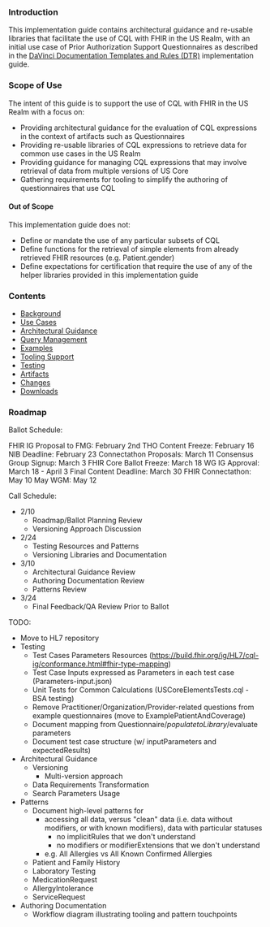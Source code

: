 ### Introduction

This implementation guide contains architectural guidance and re-usable libraries that facilitate the use of CQL with FHIR in the US Realm, with an initial use case of Prior Authorization Support Questionnaires as described in the [DaVinci Documentation Templates and Rules (DTR)](https://hl7.org/fhir/us/davinci-dtr/) implementation guide.

### Scope of Use

The intent of this guide is to support the use of CQL with FHIR in the US Realm with a focus on:

* Providing architectural guidance for the evaluation of CQL expressions in the context of artifacts such as Questionnaires
* Providing re-usable libraries of CQL expressions to retrieve data for common use cases in the US Realm
* Providing guidance for managing CQL expressions that may involve retrieval of data from multiple versions of US Core
* Gathering requirements for tooling to simplify the authoring of questionnaires that use CQL

#### Out of Scope

This implementation guide does not:

* Define or mandate the use of any particular subsets of CQL
* Define functions for the retrieval of simple elements from already retrieved FHIR resources (e.g. Patient.gender)
* Define expectations for certification that require the use of any of the helper libraries provided in this implementation guide

### Contents

* [Background](background.html)
* [Use Cases](use-cases.html)
* [Architectural Guidance](architectural-guidance.html)
* [Query Management](query-management.html)
* [Examples](examples.html)
* [Tooling Support](tooling-support.html)
* [Testing](testing.html)
* [Artifacts](artifacts.html)
* [Changes](changes.html)
* [Downloads](downloads.html)

### Roadmap

Ballot Schedule:

FHIR IG Proposal to FMG: February 2nd
THO Content Freeze: February 16
NIB Deadline: February 23
Connectathon Proposals: March 11
Consensus Group Signup: March 3
FHIR Core Ballot Freeze: March 18
WG IG Approval: March 18 - April 3
Final Content Deadline: March 30
FHIR Connectathon: May 10
May WGM: May 12

Call Schedule:

* 2/10
  * Roadmap/Ballot Planning Review
  * Versioning Approach Discussion
* 2/24
  * Testing Resources and Patterns
  * Versioning Libraries and Documentation
* 3/10
  * Architectural Guidance Review
  * Authoring Documentation Review
  * Patterns Review
* 3/24
  * Final Feedback/QA Review Prior to Ballot

TODO:

* Move to HL7 repository
* Testing
  * Test Cases Parameters Resources (https://build.fhir.org/ig/HL7/cql-ig/conformance.html#fhir-type-mapping)
  * Test Case Inputs expressed as Parameters in each test case (Parameters-input.json)
  * Unit Tests for Common Calculations (USCoreElementsTests.cql - BSA testing)
  * Remove Practitioner/Organization/Provider-related questions from example questionnaires (move to ExamplePatientAndCoverage)
  * Document mapping from Questionnaire/$populate to Library/$evaluate parameters
  * Document test case structure (w/ inputParameters and expectedResults)
* Architectural Guidance
  * Versioning
    * Multi-version approach
  * Data Requirements Transformation
  * Search Parameters Usage
* Patterns
  * Document high-level patterns for
    * accessing all data, versus "clean" data (i.e. data without modifiers, or with known modifiers), data with particular statuses
      * no implicitRules that we don't understand
      * no modifiers or modifierExtensions that we don't understand
    * e.g. All Allergies vs All Known Confirmed Allergies
  * Patient and Family History
  * Laboratory Testing
  * MedicationRequest
  * AllergyIntolerance
  * ServiceRequest
* Authoring Documentation
  * Workflow diagram illustrating tooling and pattern touchpoints
